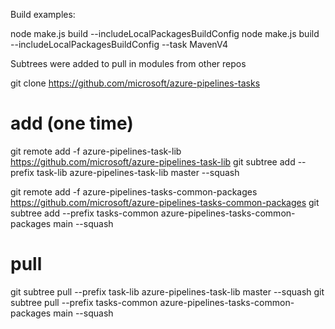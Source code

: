 Build examples:

node make.js build --includeLocalPackagesBuildConfig
node make.js build --includeLocalPackagesBuildConfig --task MavenV4

Subtrees were added to pull in modules from other repos

git clone https://github.com/microsoft/azure-pipelines-tasks  


# add (one time)
git remote add -f azure-pipelines-task-lib https://github.com/microsoft/azure-pipelines-task-lib
git subtree add --prefix task-lib azure-pipelines-task-lib master --squash

git remote add -f azure-pipelines-tasks-common-packages https://github.com/microsoft/azure-pipelines-tasks-common-packages
git subtree add --prefix tasks-common azure-pipelines-tasks-common-packages main --squash

# pull
git subtree pull --prefix task-lib azure-pipelines-task-lib master --squash
git subtree pull --prefix tasks-common azure-pipelines-tasks-common-packages main --squash

